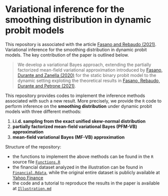 # Variational inference for the smoothing distribution in dynamic probit models

This repository is associated with the article [Fasano and Rebaudo (2021)](https://arxiv.org/abs/2104.07537). Variational inference for the smoothing distribution in dynamic probit models. The key contribution of the paper is outlined below.

> We develop a variational Bayes approach, extending the partially factorized mean-field variational approximation introduced by [Fasano, Durante and Zanella (2020)](https://arxiv.org/abs/1911.06743) for the static binary probit model to the dynamic setting exploting the theoretical results in [Fasano, Rebaudo, Durante and Petrone (2021)](https://link.springer.com/article/10.1007/s11222-021-10022-w).

This repository provides codes to implement the inference methods associated with such a new result. More precisely, we provide the `R` code to perform inference on the **smoothing distribution** under dynamic probit models with three different methods:
1. **i.i.d. sampling from the exact unified skew-normal distribution**
3. **partially factorized mean-field variational Bayes (PFM-VB) approximation**
4. **mean-field variational Bayes (MF-VB) approximation**

Structure of the repository:
* the functions to implement the above methods can be found in the `R` source file [`Functions.R`](https://github.com/augustofasano/Dynamic-Probit-PFMVB/blob/main/Functions.R)
* the financial dataset analyzed in the illustration can be found in [`Financial.Rdata`](https://github.com/augustofasano/Dynamic-Probit-PFMVB/blob/main/Financial.RData), while the original entire dataset is publicly available at [Yahoo Finance](https://finance.yahoo.com/)
* the code and a tutorial to reproduce the results in the paper is available at [`Illustration.md`](https://github.com/augustofasano/Dynamic-Probit-PFMVB/blob/main/Illustration.md)
